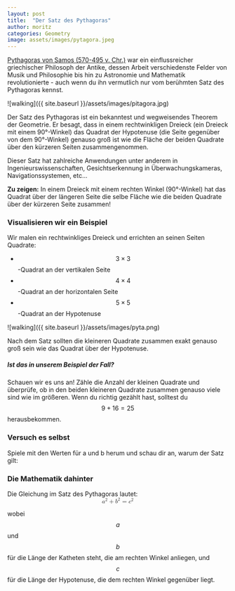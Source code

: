 ```yaml
---
layout: post
title:  "Der Satz des Pythagoras"
author: moritz
categories: Geometry
image: assets/images/pytagora.jpeg
---
```

[Pythagoras von Samos (570-495 v. Chr.)](https://de.wikipedia.org/wiki/Pythagoras) war ein einflussreicher griechischer Philosoph der Antike, dessen Arbeit verschiedenste Felder von Musik und Philosophie bis hin zu Astronomie und Mathematik revolutionierte - auch wenn du ihn vermutlich nur vom berühmten Satz des Pythagoras kennst. 

![walking]({{ site.baseurl }}/assets/images/pitagora.jpg)

Der Satz des Pythagoras ist ein bekanntest und wegweisendes Theorem der Geometrie. Er besagt, dass in einem rechtwinkligen Dreieck (ein Dreieck mit einem 90°-Winkel) das Quadrat der Hypotenuse (die Seite gegenüber von dem 90°-Winkel) genauso groß ist wie die Fläche der beiden Quadrate über den kürzeren Seiten zusammengenommen.

Dieser Satz hat zahlreiche Anwendungen unter anderem in Ingenieurswissenschaften, Gesichtserkennung in Überwachungskameras, Navigationssystemen, etc...

**Zu zeigen:** In einem Dreieck mit einem rechten Winkel (90°-Winkel) hat das Quadrat über der längeren Seite die selbe Fläche wie die beiden Quadrate über der kürzeren Seite zusammen!

### Visualisieren wir ein Beispiel
Wir malen ein rechtwinkliges Dreieck und errichten an seinen Seiten Quadrate:
- $$3\times 3$$-Quadrat an der vertikalen Seite
- $$4 \times 4$$-Quadrat an der horizontalen Seite
- $$5 \times 5$$-Quadrat an der Hypotenuse

![walking]({{ site.baseurl }}/assets/images/pyta.png)

Nach dem Satz sollten die kleineren Quadrate zusammen exakt genauso groß sein wie das Quadrat über der Hypotenuse.

##### Ist das in unserem Beispiel der Fall?
Schauen wir es uns an! Zähle die Anzahl der kleinen Quadrate und überprüfe, ob in den beiden kleineren Quadrate zusammen genauso viele sind wie im größeren.
Wenn du richtig gezählt hast, solltest du $$9+16=25$$ herausbekommen.

### Versuch es selbst
Spiele mit den Werten für a und b herum und schau dir an, warum der Satz gilt:
<div id="observablehq-21c7f424">
  <div class="observablehq-viewof-a"></div>
  <div class="observablehq-viewof-b"></div>
  <div class="observablehq-canvas"></div>
  <div class="observablehq-blla"></div>
</div>
<script type="module">
  import {Runtime, Inspector} from "https://cdn.jsdelivr.net/npm/@observablehq/runtime@4/dist/runtime.js";
  import define from "https://api.observablehq.com/@864af2bf64442aa6/untitled.js?v=3";
  (new Runtime).module(define, name => {
    if (name === "viewof a") return Inspector.into("#observablehq-21c7f424 .observablehq-viewof-a")();
    if (name === "viewof b") return Inspector.into("#observablehq-21c7f424 .observablehq-viewof-b")();
    if (name === "canvas") return Inspector.into("#observablehq-21c7f424 .observablehq-canvas")();
    if (name === "blla") return Inspector.into("#observablehq-21c7f424 .observablehq-blla")();
  });
</script>

### Die Mathematik dahinter
Die Gleichung im Satz des Pythagoras lautet:
<math display="block" xmlns="http://www.w3.org/1998/Math/MathML">
  <mrow>
    <msup>
      <mi>a</mi>
      <mn>2</mn>
    </msup>
    <mo>+</mo>
    <msup>
      <mi>b</mi>
      <mn>2</mn>
    </msup>
    <mo>=</mo>
    <msup>
      <mi>c</mi>
      <mn>2</mn>
    </msup>
  </mrow>
</math>

wobei $$a$$ und $$b$$ für die Länge der Katheten steht, die am rechten Winkel anliegen, und $$c$$ für die Länge der Hypotenuse, die dem rechten Winkel gegenüber liegt.
